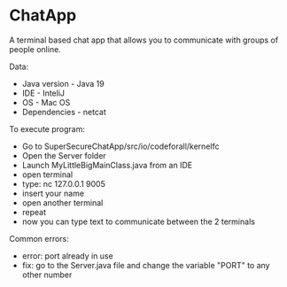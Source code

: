 # ChatApp
A terminal based chat app that allows you to communicate with groups of people online.

Data:
- Java version - Java 19 
- IDE - InteliJ 
- OS - Mac OS 
- Dependencies - netcat 

To execute program:
- Go to SuperSecureChatApp/src/io/codeforall/kernelfc
- Open the Server folder
- Launch MyLittleBigMainClass.java from an IDE
- open terminal
- type: nc 127.0.0.1 9005
- insert your name
- open another terminal
- repeat
- now you can type text to communicate between the 2 terminals

Common errors:
- error: port already in use
- fix: go to the Server.java file and change the variable "PORT" to any other number
    
